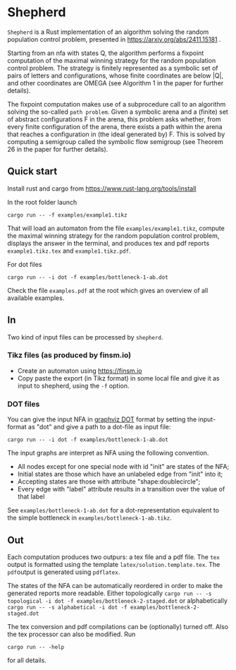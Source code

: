 # Shepherd

`Shepherd` is a Rust implementation of an algorithm solving the random population control problem,
presented in https://arxiv.org/abs/2411.15181 .

Starting from an nfa with states Q, the algorithm performs a fixpoint computation of the 
maximal winning strategy for the random population control problem.
The strategy is finitely represented as a symbolic set of pairs of letters and configurations,
whose finite coordinates are below |Q|,
and other coordinates are OMEGA (see Algorithm 1 in the paper for further details).

The fixpoint computation makes use of a subprocedure call to an algorithm solving the so-called `path problem`.
Given a symbolic arena and a (finite) set of abstract configurations F in the arena,
this problem asks whether, from every finite configuration of the arena,
there exists a path within the arena that reaches a configuration in (the ideal generated by) F.
This is solved by computing a semigroup called the symbolic flow semigroup (see Theorem 26 in the paper for further details).

## Quick start
Install rust and cargo from https://www.rust-lang.org/tools/install

In the root folder launch

```cargo run -- -f examples/example1.tikz```

That will load an automaton from the file ```examples/example1.tikz```,
compute the maximal winning strategy for the random population control problem,
displays the answer in the terminal, and produces tex and pdf reports `example1.tikz.tex` and `example1.tikz.pdf`.

For dot files 

```cargo run -- -i dot -f examples/bottleneck-1-ab.dot```

Check the file ```examples.pdf``` at the root  which gives an overview of all available examples.

## In

Two kind of input files can be processed by `shepherd`.

### Tikz files (as produced by finsm.io)

- Create an automaton using https://finsm.io
- Copy paste the export (in Tikz format) in some local file and give it as input to shepherd, using the `-f` option.

### DOT files

You can give the input NFA in [graphviz DOT](https://graphviz.org/docs/layouts/dot/) format 
by setting the input-format as "dot" and give a path to a dot-file as input file:

```cargo run -- -i dot -f examples/bottleneck-1-ab.dot```

The input graphs are interpret as NFA using the following convention.

- All nodes except for one special node with id "init" are states of the NFA;
- Initial states are those which have an unlabeled edge from "init" into it;
- Accepting states are those with attribute "shape:doublecircle";
- Every edge with "label" attribute results in a transition over the value of that label

See `examples/bottleneck-1-ab.dot` for a dot-representation equivalent to the simple bottleneck in `examples/bottleneck-1-ab.tikz`.

## Out

Each computation produces two outpurs: a tex file and a pdf file.
The `tex` output is formatted using the template `latex/solution.template.tex`.
The `pdf`output is generated using `pdflatex`.

The states of the NFA can be automatically reordered in order to make the generated reports more readable.
Either topologically
```cargo run -- -s topological -i dot -f examples/bottleneck-2-staged.dot```
or alphabetically
```cargo run -- -s alphabetical -i dot -f examples/bottleneck-2-staged.dot```

The tex conversion and pdf compilations can be (optionally) turned off.
Also the tex processor can also be modified.
Run 

```cargo run -- -help```

for all details.




